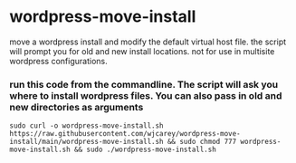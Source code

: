 # wordpress-move-install
move a wordpress install and modify the default virtual host file. the script will prompt you for old and new install locations. not for use in multisite wordpress configurations.

### run this code from the commandline. The script will ask you where to install wordpress files. You can also pass in old and new directories as arguments
~~~
sudo curl -o wordpress-move-install.sh https://raw.githubusercontent.com/wjcarey/wordpress-move-install/main/wordpress-move-install.sh && sudo chmod 777 wordpress-move-install.sh && sudo ./wordpress-move-install.sh
~~~
